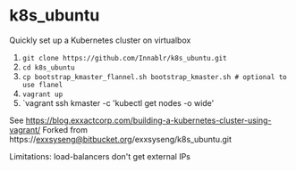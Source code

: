 # k8s_ubuntu

Quickly set up a Kubernetes cluster on virtualbox

1.	`git clone https://github.com/Innablr/k8s_ubuntu.git`
2.	`cd k8s_ubuntu`
3.	`cp bootstrap_kmaster_flannel.sh bootstrap_kmaster.sh # optional to use flanel`
4.	`vagrant up`
5.	`vagrant ssh kmaster -c 'kubectl get nodes -o wide'

See https://blog.exxactcorp.com/building-a-kubernetes-cluster-using-vagrant/
Forked from https://exxsyseng@bitbucket.org/exxsyseng/k8s_ubuntu.git

Limitations: load-balancers don't get external IPs

